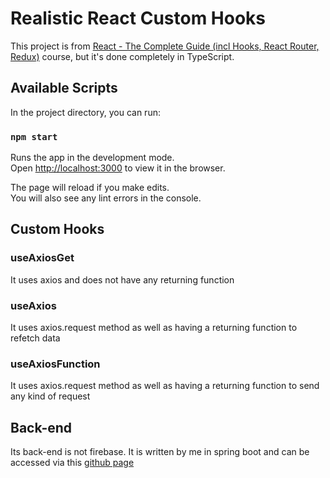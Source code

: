 # Realistic React Custom Hooks

This project is from  [React - The Complete Guide (incl Hooks, React Router, Redux)](https://www.udemy.com/course/react-the-complete-guide-incl-redux/) course, but it's done completely in TypeScript.

## Available Scripts

In the project directory, you can run:

### `npm start`

Runs the app in the development mode.\
Open [http://localhost:3000](http://localhost:3000) to view it in the browser.

The page will reload if you make edits.\
You will also see any lint errors in the console.

## Custom Hooks

### useAxiosGet
It uses axios and does not have any returning function

### useAxios
It uses axios.request method as well as having a returning function to refetch data

### useAxiosFunction
It uses axios.request method as well as having a returning function to send any kind of request

## Back-end
Its back-end is not firebase. It is written by me in spring boot and can be accessed via this [github page](https://github.com/farbod-behnam/task-manager-rest-api)